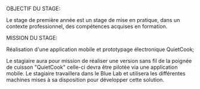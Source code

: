 OBJECTIF DU STAGE:

Le stage de première année est un stage de mise en pratique, dans un contexte professionnel,
des compétences acquises en formation.

MISSION DU STAGE:

Réalisation d'une application mobile et prototypage électronique QuietCook;

Le stagiaire aura pour mission de réaliser une version sans fil de la poignée de cuisson "QuietCook"
celle-ci devra être pilotée via une application mobile. Le stagiaire travaillera dans le Blue Lab et
utilisera les différentes machines mises à sa disposition pour développer cette solution.
